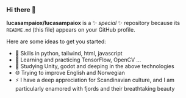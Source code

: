 ### Hi there 👋


**lucasampaiox/lucasampaiox** is a ✨ _special_ ✨ repository because its `README.md` (this file) appears on your GitHub profile.

Here are some ideas to get you started:

- 🚀 Skills in python, tailwind, html, javascript 
- 🌱 Learning and practicing TensorFlow, OpenCV ...
- 🎯 Studying Unity, godot and deeping in the above technologies 
- 🌐 Trying to improve English and Norwegian 
- ⚡ I have a deep appreciation for Scandinavian culture, and I am particularly enamored with fjords and their breathtaking beauty

